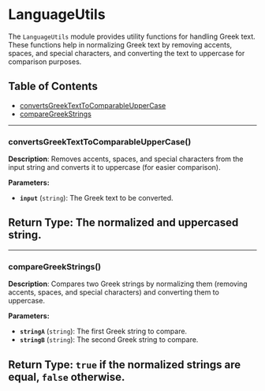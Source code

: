 # LanguageUtils

The `LanguageUtils` module provides utility functions for handling Greek text. These functions help in normalizing Greek text by removing accents, spaces, and special characters, and converting the text to uppercase for comparison purposes.

## Table of Contents

- [convertsGreekTextToComparableUpperCase](#convertsgreektexttocomparableuppercase)
- [compareGreekStrings](#comparegreekstrings)

---

### convertsGreekTextToComparableUpperCase()<a id='convertsGreekTextToComparableUpperCase'></a>

**Description**: Removes accents, spaces, and special characters from the input string and converts it to uppercase (for easier comparison).

**Parameters:**

- **`input`** (`string`): The Greek text to be converted.

## **Return Type**: The normalized and uppercased string.

---

### compareGreekStrings()<a id='compareGreekStrings'></a>

**Description**: Compares two Greek strings by normalizing them (removing accents, spaces, and special characters) and converting them to uppercase.

**Parameters:**

- **`stringA`** (`string`): The first Greek string to compare.
- **`stringB`** (`string`): The second Greek string to compare.

## **Return Type**: `true` if the normalized strings are equal, `false` otherwise.
